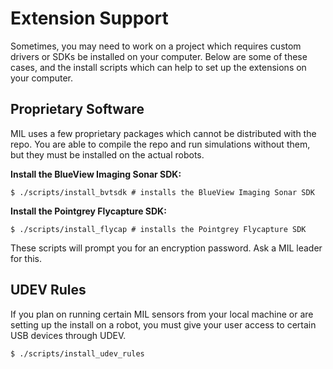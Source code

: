# Extension Support
Sometimes, you may need to work on a project which requires custom drivers or SDKs
be installed on your computer. Below are some of these cases, and the install scripts
which can help to set up the extensions on your computer.

## Proprietary Software
MIL uses a few proprietary packages which cannot be distributed with the repo.
You are able to compile the repo and run simulations without them, but
they must be installed on the actual robots.

**Install the BlueView Imaging Sonar SDK:**

    $ ./scripts/install_bvtsdk # installs the BlueView Imaging Sonar SDK

**Install the Pointgrey Flycapture SDK:**

    $ ./scripts/install_flycap # installs the Pointgrey Flycapture SDK

These scripts will prompt you for an encryption password. Ask a MIL leader for this.

## UDEV Rules
If you plan on running certain MIL sensors from your local machine
or are setting up the install on a robot, you must give your user
access to certain USB devices through UDEV.

    $ ./scripts/install_udev_rules
